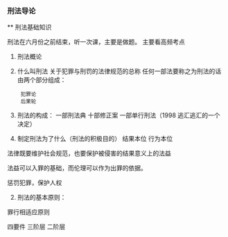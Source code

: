 ### 刑法导论

** 刑法基础知识


刑法在六月份之前结束，听一次课，主要是做题。
主要看高频考点









1. 刑法概论


1. 什么叫刑法
关于犯罪与刑罚的法律规范的总称
任何一部法要称之为刑法的话由两个部分组成：

		犯罪论
		后果轮

2. 刑法的构成：
一部刑法典
十部修正案
一部单行刑法（1998 逃汇逃汇的一个决定）

3. 制定刑法为了什么（刑法的积极目的）
结果本位
行为本位

法律既要维护社会规范，也要保护被侵害的结果意义上的法益

法益可以入罪的基础，而伦理可以作为出罪的依据。

惩罚犯罪，保护人权


2. 刑法的基本原则：

	
 罪行相适应原则

















四要件
三阶层
二阶层








